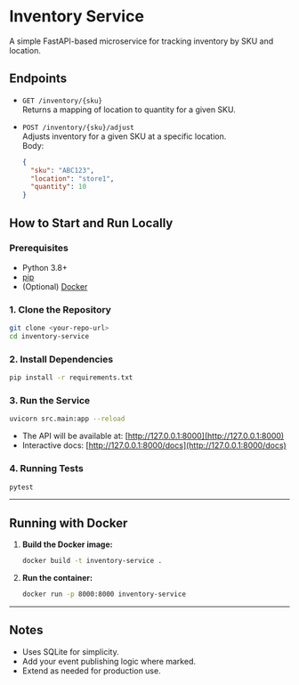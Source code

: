 # Inventory Service

A simple FastAPI-based microservice for tracking inventory by SKU and location.

## Endpoints

- `GET /inventory/{sku}`  
  Returns a mapping of location to quantity for a given SKU.

- `POST /inventory/{sku}/adjust`  
  Adjusts inventory for a given SKU at a specific location.  
  Body:
  ```json
  {
    "sku": "ABC123",
    "location": "store1",
    "quantity": 10
  }
  ```

## How to Start and Run Locally

### Prerequisites

- Python 3.8+
- [pip](https://pip.pypa.io/en/stable/)
- (Optional) [Docker](https://docs.docker.com/get-docker/)

### 1. Clone the Repository

```bash
git clone <your-repo-url>
cd inventory-service
```

### 2. Install Dependencies

```bash
pip install -r requirements.txt
```

### 3. Run the Service

```bash
uvicorn src.main:app --reload
```

- The API will be available at: [http://127.0.0.1:8000](http://127.0.0.1:8000)
- Interactive docs: [http://127.0.0.1:8000/docs](http://127.0.0.1:8000/docs)

### 4. Running Tests

```bash
pytest
```

---

## Running with Docker

1. **Build the Docker image:**

   ```bash
   docker build -t inventory-service .
   ```

2. **Run the container:**
   ```bash
   docker run -p 8000:8000 inventory-service
   ```

---

## Notes

- Uses SQLite for simplicity.
- Add your event publishing logic where marked.
- Extend as needed for production use.
